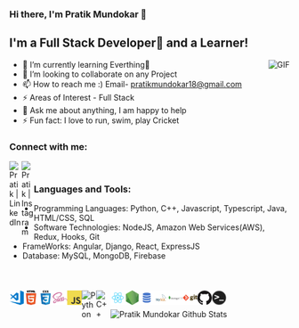 ### Hi there, I'm Pratik Mundokar 👋

## I'm a Full Stack Developer🚀 and a Learner!

<img align="right" alt="GIF" src="https://media.giphy.com/media/836HiJc7pgzy8iNXCn/giphy.gif" />

- 🌱 I’m currently learning Everthing🤣
- 👯 I’m looking to collaborate on any Project
- 📫 How to reach me :) 
      Email- pratikmundokar18@gmail.com
- ⚡ Areas of Interest - Full Stack
- 💬 Ask me about anything, I am happy to help
- ⚡ Fun fact: I love to run, swim, play Cricket

### Connect with me:

[<img align="left" alt="Pratik | LinkedIn" width="22px" src="https://cdn.jsdelivr.net/npm/simple-icons@v3/icons/linkedin.svg" />][linkedin]
[<img align="left" alt="Pratik | Instagram" width="22px" src="https://cdn.jsdelivr.net/npm/simple-icons@v3/icons/instagram.svg" />][instagram]

<br />

### Languages and Tools:
<ul>
      <li>Programming Languages: Python, C++, Javascript, Typescript, Java, HTML/CSS, SQL</li>
      <li>Software Technologies: NodeJS, Amazon Web Services(AWS), Redux, Hooks, Git</li>
      <li>FrameWorks: Angular, Django, React, ExpressJS</li>
      <li>Database: MySQL, MongoDB, Firebase</li>
</ul>
</br>

###
<img align="left" alt="Visual Studio Code" width="26px" src="https://raw.githubusercontent.com/github/explore/80688e429a7d4ef2fca1e82350fe8e3517d3494d/topics/visual-studio-code/visual-studio-code.png" />
<img align="left" alt="HTML5" width="26px" src="https://raw.githubusercontent.com/github/explore/80688e429a7d4ef2fca1e82350fe8e3517d3494d/topics/html/html.png" />
<img align="left" alt="CSS3" width="26px" src="https://raw.githubusercontent.com/github/explore/80688e429a7d4ef2fca1e82350fe8e3517d3494d/topics/css/css.png" />
<img align="left" alt="Sass" width="26px" src="https://raw.githubusercontent.com/github/explore/80688e429a7d4ef2fca1e82350fe8e3517d3494d/topics/sass/sass.png" />
<img align="left" alt="JavaScript" width="26px" src="https://raw.githubusercontent.com/github/explore/80688e429a7d4ef2fca1e82350fe8e3517d3494d/topics/javascript/javascript.png" />
<img align="left" alt="Python" width="26px" src="https://upload.wikimedia.org/wikipedia/commons/c/c3/Python-logo-notext.svg"/>
<img align="left" alt="C++" width="26px" src="https://upload.wikimedia.org/wikipedia/commons/1/18/ISO_C%2B%2B_Logo.svg"/>
<img align="left" alt="React" width="26px" src="https://raw.githubusercontent.com/github/explore/80688e429a7d4ef2fca1e82350fe8e3517d3494d/topics/react/react.png" />
<img align="left" alt="Node.js" width="26px" src="https://raw.githubusercontent.com/github/explore/80688e429a7d4ef2fca1e82350fe8e3517d3494d/topics/nodejs/nodejs.png" />
<img align="left" alt="SQL" width="26px" src="https://raw.githubusercontent.com/github/explore/80688e429a7d4ef2fca1e82350fe8e3517d3494d/topics/sql/sql.png" />
<img align="left" alt="MySQL" width="26px" src="https://raw.githubusercontent.com/github/explore/80688e429a7d4ef2fca1e82350fe8e3517d3494d/topics/mysql/mysql.png" />
<img align="left" alt="MongoDB" width="26px" src="https://raw.githubusercontent.com/github/explore/80688e429a7d4ef2fca1e82350fe8e3517d3494d/topics/mongodb/mongodb.png" />
<img align="left" alt="Git" width="26px" src="https://raw.githubusercontent.com/github/explore/80688e429a7d4ef2fca1e82350fe8e3517d3494d/topics/git/git.png" />
<img align="left" alt="GitHub" width="26px" src="https://raw.githubusercontent.com/github/explore/78df643247d429f6cc873026c0622819ad797942/topics/github/github.png" />
<img align="left" alt="HTML5" width="26px" src="https://raw.githubusercontent.com/github/explore/80688e429a7d4ef2fca1e82350fe8e3517d3494d/topics/terminal/terminal.png" />

<br />
<br />

[instagram]: https://www.instagram.com/pratikmundokar18/?hl=en
[linkedin]: https://www.linkedin.com/in/pratik-mundokar-b8b72b178/

<img align="left" alt="Pratik Mundokar Github Stats" src="https://github-readme-stats.vercel.app/api?username=pratikmundokar&show_icons=true&hide_border=true" />
